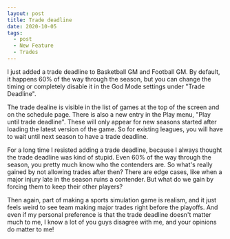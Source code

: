 ```yaml
---
layout: post
title: Trade deadline
date: 2020-10-05
tags:
  - post
  - New Feature
  - Trades
---
```


I just added a trade deadline to Basketball GM and Football GM. By default, it happens 60% of the way through the season, but you can change the timing or completely disable it in the God Mode settings under "Trade Deadline".

The trade dealine is visible in the list of games at the top of the screen and on the schedule page. There is also a new entry in the Play menu, "Play until trade deadline". These will only appear for new seasons started after loading the latest version of the game. So for existing leagues, you will have to wait until next season to have a trade deadline.

<!--more-->

For a long time I resisted adding a trade deadline, because I always thought the trade deadline was kind of stupid. Even 60% of the way through the season, you pretty much know who the contenders are. So what's really gained by not allowing trades after then? There are edge cases, like when a major injury late in the season ruins a contender. But what do we gain by forcing them to keep their other players?

Then again, part of making a sports simulation game is realism, and it just feels weird to see team making major trades right before the playoffs. And even if my personal preference is that the trade deadline doesn't matter much to me, I know a lot of you guys disagree with me, and your opinions do matter to me!
